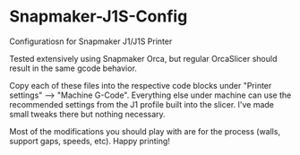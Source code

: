 # Snapmaker-J1S-Config
Configuratiosn for Snapmaker J1/J1S Printer

Tested extensively using Snapmaker Orca, but regular OrcaSlicer should result in the same gcode behavior.

Copy each of these files into the respective code blocks under "Printer settings" --> "Machine G-Code". Everything else under machine can use the recommended settings from the J1 profile built into the slicer. I've made small tweaks there but nothing necessary.

Most of the modifications you should play with are for the process (walls, support gaps, speeds, etc). Happy printing!
